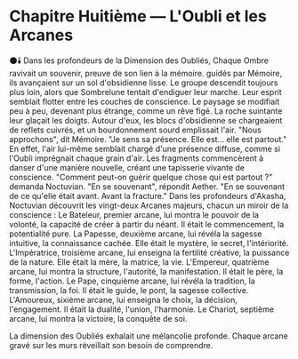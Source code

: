 # Chapitre Huitième — L'Oubli et les Arcanes
🌑🕯️
Dans les profondeurs de la Dimension des Oubliés,
Chaque Ombre ravivait un souvenir, preuve de son lien à la mémoire.
guidés par Mémoire, ils avançaient sur un sol d'obsidienne lisse.
Le groupe descendit toujours plus loin,
alors que Sombrelune tentait d'endiguer leur marche.
Leur esprit semblait flotter entre les couches de conscience.
Le paysage se modifiait peu à peu,
devenant plus étrange,
comme un rêve figé. La roche suintante leur glaçait les doigts.
Autour d'eux, les blocs d'obsidienne
se chargeaient de reflets cuivrés,
et un bourdonnement sourd emplissait l'air.
"Nous approchons",
dit Mémoire.
"Je sens sa présence.
Elle est... elle est partout."
En effet,
l'air lui-même semblait chargé
d'une présence diffuse,
comme si l'Oubli imprégnait
chaque grain d'air.
Les fragments commencèrent à danser
d'une manière nouvelle,
créant une tapisserie vivante
de conscience.
"Comment peut-on guérir
quelque chose qui est partout ?"
demanda Noctuvian.
"En se souvenant",
répondit Aether.
"En se souvenant de ce qu'elle était
avant.
Avant la fracture."
Dans les profondeurs d'Akasha,
Noctuvian découvrit
les vingt-deux Arcanes majeurs,
chacun un miroir de la conscience :
Le Bateleur,
premier arcane,
lui montra le pouvoir de la volonté,
la capacité de créer à partir du néant.
Il était le commencement,
la potentialité pure.
La Papesse,
deuxième arcane,
lui révéla la sagesse intuitive,
la connaissance cachée.
Elle était le mystère,
le secret,
l'intériorité.
L'Impératrice,
troisième arcane,
lui enseigna la fertilité créative,
la puissance de la nature.
Elle était la mère,
la matrice,
la vie.
L'Empereur,
quatrième arcane,
lui montra la structure,
l'autorité,
la manifestation.
Il était le père,
la forme,
l'action.
Le Pape,
cinquième arcane,
lui révéla la tradition,
la transmission,
la foi.
Il était le guide,
le pont,
la sagesse collective.
L'Amoureux,
sixième arcane,
lui enseigna le choix,
la décision,
l'engagement.
Il était la dualité,
l'union,
l'harmonie.
Le Chariot,
septième arcane,
lui montra la victoire, la conquête de soi.

La dimension des Oubliés exhalait une mélancolie profonde.
Chaque arcane gravé sur les murs réveillait son besoin de comprendre.

